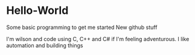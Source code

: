 # Hello-World
Some basic programming to get me started
New github stuff

I'm wilson and code using C, C++ and C# if I'm feeling adventurous. I like automation and building things
